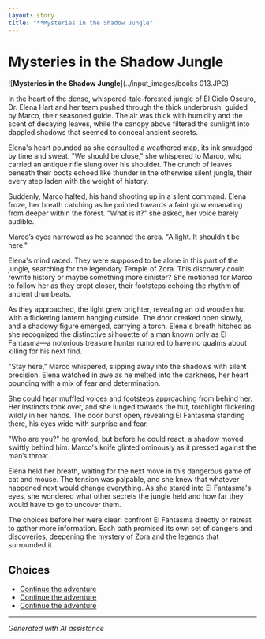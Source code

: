 ```yaml
---
layout: story
title: "**Mysteries in the Shadow Jungle"
---
```


# **Mysteries in the Shadow Jungle**

![**Mysteries in the Shadow Jungle**](../input_images/books 013.JPG)

In the heart of the dense, whispered-tale-forested jungle of El Cielo Oscuro, Dr. Elena Hart and her team pushed through the thick underbrush, guided by Marco, their seasoned guide. The air was thick with humidity and the scent of decaying leaves, while the canopy above filtered the sunlight into dappled shadows that seemed to conceal ancient secrets.

Elena's heart pounded as she consulted a weathered map, its ink smudged by time and sweat. "We should be close," she whispered to Marco, who carried an antique rifle slung over his shoulder. The crunch of leaves beneath their boots echoed like thunder in the otherwise silent jungle, their every step laden with the weight of history.

Suddenly, Marco halted, his hand shooting up in a silent command. Elena froze, her breath catching as he pointed towards a faint glow emanating from deeper within the forest. "What is it?" she asked, her voice barely audible.

Marco’s eyes narrowed as he scanned the area. "A light. It shouldn't be here."

Elena's mind raced. They were supposed to be alone in this part of the jungle, searching for the legendary Temple of Zora. This discovery could rewrite history or maybe something more sinister? She motioned for Marco to follow her as they crept closer, their footsteps echoing the rhythm of ancient drumbeats.

As they approached, the light grew brighter, revealing an old wooden hut with a flickering lantern hanging outside. The door creaked open slowly, and a shadowy figure emerged, carrying a torch. Elena's breath hitched as she recognized the distinctive silhouette of a man known only as El Fantasma—a notorious treasure hunter rumored to have no qualms about killing for his next find.

"Stay here," Marco whispered, slipping away into the shadows with silent precision. Elena watched in awe as he melted into the darkness, her heart pounding with a mix of fear and determination.

She could hear muffled voices and footsteps approaching from behind her. Her instincts took over, and she lunged towards the hut, torchlight flickering wildly in her hands. The door burst open, revealing El Fantasma standing there, his eyes wide with surprise and fear.

"Who are you?" he growled, but before he could react, a shadow moved swiftly behind him. Marco's knife glinted ominously as it pressed against the man’s throat.

Elena held her breath, waiting for the next move in this dangerous game of cat and mouse. The tension was palpable, and she knew that whatever happened next would change everything. As she stared into El Fantasma's eyes, she wondered what other secrets the jungle held and how far they would have to go to uncover them.

The choices before her were clear: confront El Fantasma directly or retreat to gather more information. Each path promised its own set of dangers and discoveries, deepening the mystery of Zora and the legends that surrounded it.


## Choices

* [Continue the adventure](./B0BHLH14NQ.01._SCLZZZZZZZ_SX500_.md)
* [Continue the adventure](./20221013_144257.md)
* [Continue the adventure](./20221113_162250.md)


---
*Generated with AI assistance*

